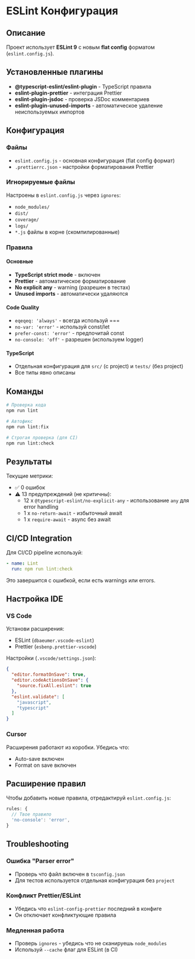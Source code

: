 # ESLint Конфигурация

## Описание

Проект использует **ESLint 9** с новым **flat config** форматом (`eslint.config.js`).

## Установленные плагины

- **@typescript-eslint/eslint-plugin** - TypeScript правила
- **eslint-plugin-prettier** - интеграция Prettier
- **eslint-plugin-jsdoc** - проверка JSDoc комментариев
- **eslint-plugin-unused-imports** - автоматическое удаление неиспользуемых импортов

## Конфигурация

### Файлы

- `eslint.config.js` - основная конфигурация (flat config формат)
- `.prettierrc.json` - настройки форматирования Prettier

### Игнорируемые файлы

Настроены в `eslint.config.js` через `ignores`:
- `node_modules/`
- `dist/`
- `coverage/`
- `logs/`
- `*.js` файлы в корне (скомпилированные)

### Правила

#### Основные
- **TypeScript strict mode** - включен
- **Prettier** - автоматическое форматирование
- **No explicit any** - warning (разрешен в тестах)
- **Unused imports** - автоматически удаляются

#### Code Quality
- `eqeqeq: 'always'` - всегда используй ===
- `no-var: 'error'` - используй const/let
- `prefer-const: 'error'` - предпочитай const
- `no-console: 'off'` - разрешен (используем logger)

#### TypeScript
- Отдельная конфигурация для `src/` (с project) и `tests/` (без project)
- Все типы явно описаны

## Команды

```bash
# Проверка кода
npm run lint

# Автофикс
npm run lint:fix

# Строгая проверка (для CI)
npm run lint:check
```

## Результаты

Текущие метрики:
- ✅ 0 ошибок
- ⚠️ 13 предупреждений (не критичны):
  - 12 x `@typescript-eslint/no-explicit-any` - использование `any` для error handling
  - 1 x `no-return-await` - избыточный await
  - 1 x `require-await` - async без await

## CI/CD Integration

Для CI/CD pipeline используй:

```yaml
- name: Lint
  run: npm run lint:check
```

Это завершится с ошибкой, если есть warnings или errors.

## Настройка IDE

### VS Code

Установи расширения:
- ESLint (`dbaeumer.vscode-eslint`)
- Prettier (`esbenp.prettier-vscode`)

Настройки (`.vscode/settings.json`):
```json
{
  "editor.formatOnSave": true,
  "editor.codeActionsOnSave": {
    "source.fixAll.eslint": true
  },
  "eslint.validate": [
    "javascript",
    "typescript"
  ]
}
```

### Cursor

Расширения работают из коробки. Убедись что:
- Auto-save включен
- Format on save включен

## Расширение правил

Чтобы добавить новые правила, отредактируй `eslint.config.js`:

```javascript
rules: {
  // Твое правило
  'no-console': 'error',
}
```

## Troubleshooting

### Ошибка "Parser error"
- Проверь что файл включен в `tsconfig.json`
- Для тестов используется отдельная конфигурация без `project`

### Конфликт Prettier/ESLint
- Убедись что `eslint-config-prettier` последний в конфиге
- Он отключает конфликтующие правила

### Медленная работа
- Проверь `ignores` - убедись что не сканируешь `node_modules`
- Используй `--cache` флаг для ESLint (в CI)

